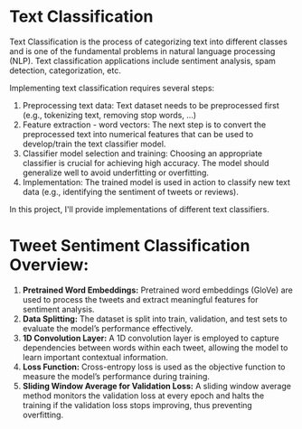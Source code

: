 # Text Classification
Text Classification is the process of categorizing text into different classes and is one of the fundamental problems in natural language processing (NLP). Text classification applications include sentiment analysis, spam detection, categorization, etc.

Implementing text classification requires several steps:
1) Preprocessing text data: Text dataset needs to be preprocessed first (e.g., tokenizing text, removing stop words, ...)
2) Feature extraction - word vectors: The next step is to convert the preprocessed text into numerical features that can be used to develop/train the text classifier model.
3) Classifier model selection and training: Choosing an appropriate classifier is crucial for achieving high accuracy. The model should generalize well to avoid underfitting or overfitting.
4) Implementation: The trained model is used in action to classify new text data (e.g., identifying the sentiment of tweets or reviews).

In this project, I'll provide implementations of different text classifiers.

# Tweet Sentiment Classification Overview:
1) **Pretrained Word Embeddings:** Pretrained word embeddings (GloVe) are used to process the tweets and extract meaningful features
   for sentiment analysis.
2) **Data Splitting:** The dataset is split into train, validation, and test sets to evaluate the model’s performance effectively.
3) **1D Convolution Layer:** A 1D convolution layer is employed to capture dependencies between words within each tweet, allowing
   the model to learn important contextual information.
4) **Loss Function:** Cross-entropy loss is used as the objective function to measure the model’s performance during training.
5) **Sliding Window Average for Validation Loss:** A sliding window average method monitors the validation loss at every epoch
   and halts the training if the validation loss stops improving, thus preventing overfitting.
